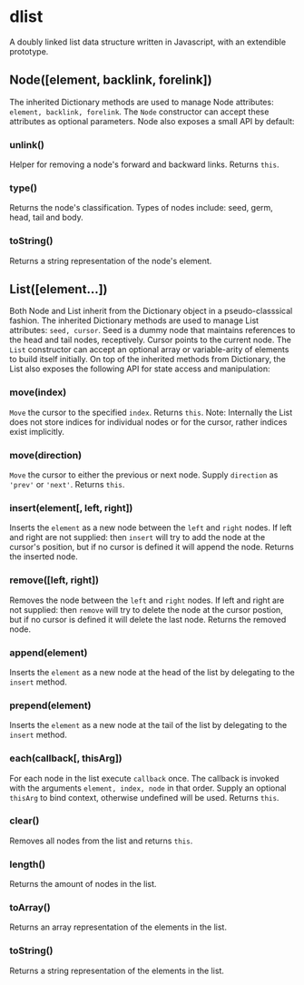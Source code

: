 dlist
=====

A doubly linked list data structure written in Javascript, with an extendible prototype.
  
Node([element, backlink, forelink])
---
The inherited Dictionary methods are used to manage Node attributes: `element, backlink, forelink`. The `Node` constructor can accept these attributes as optional parameters. Node also exposes a small API by default:

### unlink()
  Helper for removing a node's forward and backward links. Returns `this`.

### type()
  Returns the node's classification. Types of nodes include: seed, germ, head, tail and body.

### toString()
  Returns a string representation of the node's element.
  
List([element...])
---
Both Node and List inherit from the Dictionary object in a pseudo-classsical fashion. 
The inherited Dictionary methods are used to manage List attributes: `seed, cursor`. Seed is a dummy node that maintains references to the head and tail nodes, receptively. Cursor points to the current node. The `List` constructor can accept an optional array or variable-arity of elements to build itself initially. On top of the inherited methods from Dictionary, the List also exposes the following API for state access and manipulation:

### move(index)
  `Move` the cursor to the specified `index`. Returns `this`. Note: Internally the List does not store indices for individual nodes or for the cursor, rather indices exist implicitly.
  
### move(direction)
  `Move` the cursor to either the previous or next node. Supply `direction` as `'prev'` or `'next'`. Returns `this`.
  
### insert(element[, left, right])
  Inserts the `element` as a new node between the `left` and `right` nodes. If left and right are not supplied: then `insert` will try to add the node at the cursor's position, but if no cursor is defined it will append the node. Returns the inserted node.
  
### remove([left, right])
  Removes the node between the `left` and `right` nodes. If left and right are not supplied: then `remove` will try to delete the node at the cursor postion, but if no cursor is defined it will delete the last node. Returns the removed node.
  
### append(element)
  Inserts the `element` as a new node at the head of the list by delegating to the `insert` method.
  
### prepend(element)
  Inserts the `element` as a new node at the tail of the list by delegating to the `insert` method.
  
### each(callback[, thisArg])
  For each node in the list execute `callback` once. The callback is invoked with the arguments `element, index, node` in that order. Supply an optional `thisArg` to bind context, otherwise undefined will be used. Returns `this`.
  
### clear()
  Removes all nodes from the list and returns `this`.
  
### length()
  Returns the amount of nodes in the list.

### toArray()
  Returns an array representation of the elements in the list.

### toString()
  Returns a string representation of the elements in the list.